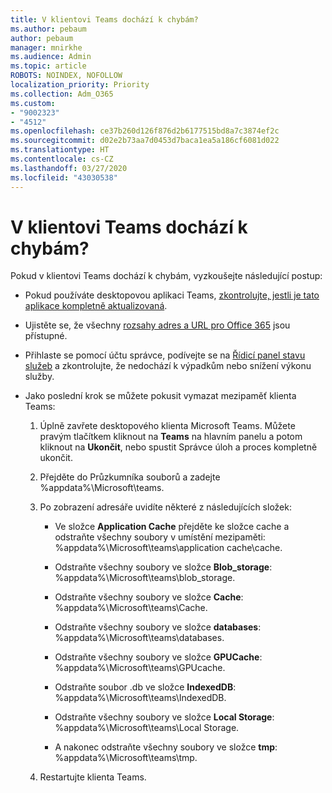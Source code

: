 ```yaml
---
title: V klientovi Teams dochází k chybám?
ms.author: pebaum
author: pebaum
manager: mnirkhe
ms.audience: Admin
ms.topic: article
ROBOTS: NOINDEX, NOFOLLOW
localization_priority: Priority
ms.collection: Adm_O365
ms.custom:
- "9002323"
- "4512"
ms.openlocfilehash: ce37b260d126f876d2b6177515bd8a7c3874ef2c
ms.sourcegitcommit: d02e2b73aa7d0453d7baca1ea5a186cf6081d022
ms.translationtype: HT
ms.contentlocale: cs-CZ
ms.lasthandoff: 03/27/2020
ms.locfileid: "43030538"
---
```

# <a name="teams-client-crashing"></a>V klientovi Teams dochází k chybám?

Pokud v klientovi Teams dochází k chybám, vyzkoušejte následující postup:

- Pokud používáte desktopovou aplikaci Teams, [zkontrolujte, jestli je tato aplikace kompletně aktualizovaná](https://support.office.com/article/Update-Microsoft-Teams-535a8e4b-45f0-4f6c-8b3d-91bca7a51db1).

- Ujistěte se, že všechny [rozsahy adres a URL pro Office 365](https://docs.microsoft.com/microsoftteams/connectivity-issues) jsou přístupné.

- Přihlaste se pomocí účtu správce, podívejte se na [Řídicí panel stavu služeb](https://docs.microsoft.com/office365/enterprise/view-service-health) a zkontrolujte, že nedochází k výpadkům nebo snížení výkonu služby.

 - Jako poslední krok se můžete pokusit vymazat mezipaměť klienta Teams:

    1.  Úplně zavřete desktopového klienta Microsoft Teams. Můžete pravým tlačítkem kliknout na **Teams** na hlavním panelu a potom kliknout na **Ukončit**, nebo spustit Správce úloh a proces kompletně ukončit.

    2.  Přejděte do Průzkumníka souborů a zadejte %appdata%\Microsoft\teams.

    3.  Po zobrazení adresáře uvidíte některé z následujících složek:

         - Ve složce **Application Cache** přejděte ke složce cache a odstraňte všechny soubory v umístění mezipaměti: %appdata%\Microsoft\teams\application cache\cache.

        - Odstraňte všechny soubory ve složce **Blob_storage**: %appdata%\Microsoft\teams\blob_storage.

        - Odstraňte všechny soubory ve složce **Cache**: %appdata%\Microsoft\teams\Cache.

        - Odstraňte všechny soubory ve složce **databases**: %appdata%\Microsoft\teams\databases.

        - Odstraňte všechny soubory ve složce **GPUCache**: %appdata%\Microsoft\teams\GPUcache.

        - Odstraňte soubor .db ve složce **IndexedDB**: %appdata%\Microsoft\teams\IndexedDB.

        - Odstraňte všechny soubory ve složce **Local Storage**: %appdata%\Microsoft\teams\Local Storage.

        - A nakonec odstraňte všechny soubory ve složce **tmp**: %appdata%\Microsoft\teams\tmp.

    4. Restartujte klienta Teams.
